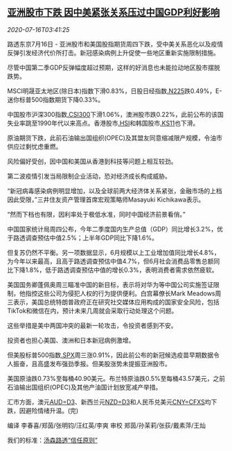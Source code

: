 <!--1594871602000-->
[亚洲股市下跌 因中美紧张关系压过中国GDP利好影响](https://cn.reuters.com/article/asia-financial-markets-0716-thur-idCNKCS24H0EY)
------

<div><i>2020-07-16T03:41:25</i></div><div class="StandardArticleBody_body"><p>路透东京7月16日 - 亚洲股市和美国股指期货周四下跌，受中美关系恶化以及疫情反弹引发经济代价所打击。新冠感染病例上升促使一些地区重新实施限制措施。 </p><p>尽管中国第二季GDP反弹幅度超过预期，这样的好消息也未能拉动地区股市摆脱跌势。 </p><p>MSCI明晟亚太地区(除日本)指数下滑0.83%，日股日经指数<a href="/investing/markets/index?symbol=.N225">.N225</a>跌0.49%，E-迷你标普500指数期货下降0.33%。 </p><p>中国股市沪深300指数<a href="/investing/markets/index?symbol=.CSI300">.CSI300</a>下滑1.06%，澳洲股市跌0.22%，此前公布的该国失业率跳至1990年代以来高点。香港股市<a href="/investing/markets/index?symbol=.HSI">.HSI</a>和韩国股市<a href="/investing/markets/index?symbol=.KS11">.KS11</a>也下滑。 </p><p>原油期货下跌，此前石油输出国组织(OPEC)及其盟友同意缩减限产规模，令油市供应过剩忧虑重燃。 </p><p>风险偏好受创，因中国和美国从香港到科技等问题上相互较劲。 </p><p>第二波疫情引发当局限制企业活动，恐对经济成长构成威胁。 </p><p>“新冠病毒感染病例明显增加，以及全球前两大经济体关系紧张，金融市场的上档因此受限，”三井住友资产管理首席宏观策略师Masayuki Kichikawa表示。 </p><p>“然而下档也有限，因利率处于极低水准，同时中国经济前景看俏。” </p><p>中国国家统计局周四公布，今年二季度国内生产总值（GDP）同比增长3.2%，优于路透调查预估中值2.5%；上半年GDP同比下降1.6%。 </p><p>但复苏仍然不平衡。另一项数据显示，6月规模以上工业增加值同比增长4.8%，为今年以来最高，且高于路透调查预估中值4.7%，但6月社会消费品零售总额同比下降1.8%，低于路透调查预估中值的增长0.3%，表明消费者需求依然疲软。 </p><p>美国国务卿蓬佩奥周三瞄准中国的新目标，表示将对华为等中国公司实施签证限制，他指控这些公司为侵犯人权的行为提供便利。白宫幕僚长Mark Meadows周三表示，美国总统特朗普政府正在研究社交媒体应用构成的国家安全风险，包括TikTok和微信在内，预计未来几周就会采取行动处理这个问题。 </p><p>这些举措是美中两国冲突的最新一轮攻击，令投资者感到不安。 </p><p>投资者也担心美国、澳洲和日本新冠病例激增。 </p><p>但美股标普500指数<a href="/investing/markets/index?symbol=.SPX">.SPX</a>周三涨0.91%，因此前公布的新冠候选疫苗早期数据令人振奋，且高盛发布强劲季报。但美股涨势未提振亚洲股市。 </p><p>美国原油跌0.73%至每桶40.90美元。布兰特原油跌0.5%至每桶43.57美元，之前石油输出国组织(OPEC)及其他产油国计划放宽减产举措。 </p><p>汇市方面，澳元<a href="/investing/currencies/quote?srcCurr=AUD&destCurr=USD">AUD=D3</a>、新西兰元<a href="/investing/currencies/quote?srcCurr=NZD&destCurr=USD">NZD=D3</a>和人民币兑美元<a href="/investing/currencies/quote?srcCurr=CNY&destCurr=USD">CNY=CFXS</a>均下跌，因避险情绪升温。(完)  </p><div class="Attribution_container"><div class="Attribution_attribution"><p class="Attribution_content">编译 李春喜/郑茵/张明钧/汪红英/李爽  审校 郑茵/孙茉莉/张荻/戴素萍/王灿 </p></div></div><div class="StandardArticleBody_trustBadgeContainer"><span class="StandardArticleBody_trustBadgeTitle">我们的标准：</span><span class="trustBadgeUrl"><a href="https://www.thomsonreuters.cn/content/dam/openweb/documents/pdf/china/brochures/about-us-1.pdf">汤森路透“信任原则”</a></span></div></div>
